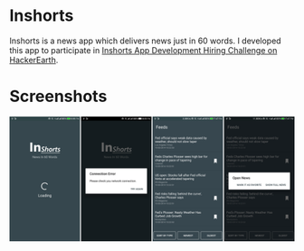 # Inshorts
Inshorts is a news app which delivers news just in 60 words. I developed this app to participate in [Inshorts App Development Hiring Challenge on HackerEarth](https://www.hackerearth.com/challenge/hiring/inshorts-android-app-development-hiring-challenge).
# Screenshots
![Alt text](https://github.com/amitvishw/Inshorts/blob/master/screenshots/group.png)
